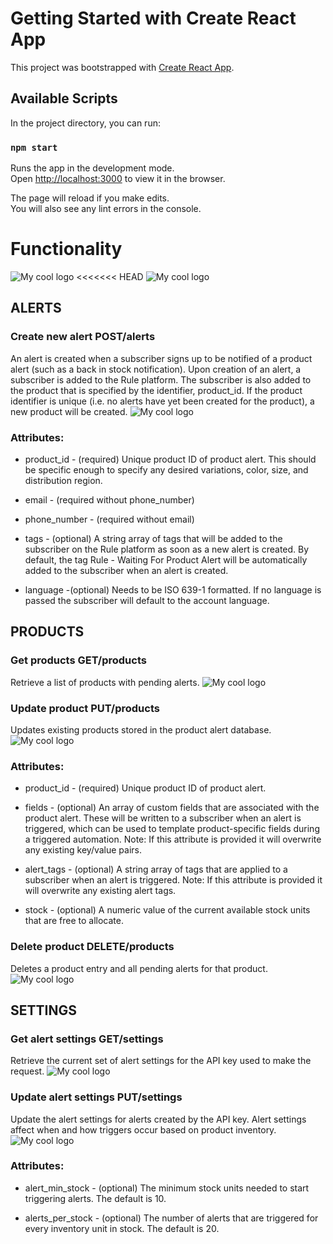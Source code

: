# Getting Started with Create React App

This project was bootstrapped with [Create React App](https://github.com/facebook/create-react-app).

## Available Scripts

In the project directory, you can run:

### `npm start`

Runs the app in the development mode.\
Open [http://localhost:3000](http://localhost:3000) to view it in the browser.

The page will reload if you make edits.\
You will also see any lint errors in the console.



# Functionality 
<img src="/public/images/apiKey.png" alt="My cool logo"/>
<<<<<<< HEAD
<img src="/public/images/home.png" alt="My cool logo"/>

## ALERTS  
### Create new alert POST/alerts
An alert is created when a subscriber signs up to be notified of a product alert (such as a back in stock notification). Upon creation of an alert, a subscriber is added to the Rule platform. The subscriber is also added to the product that is specified by the identifier, product_id. If the product identifier is unique (i.e. no alerts have yet been created for the product), a new product will be created.
<img src="/public/images/createAlert.png" alt="My cool logo"/>
### Attributes:
- product_id - (required) Unique product ID of product alert. This should be specific enough to specify any desired variations, color, size, and distribution region.

- email - (required without phone_number)

- phone_number - (required without email)

- tags - (optional) A string array of tags that will be added to the subscriber on the Rule platform as soon as a new alert is created. By default, the tag Rule - Waiting For Product Alert will be automatically added to the subscriber when an alert is created.

-  language -(optional) Needs to be ISO 639-1 formatted. If no language is passed the subscriber will default to the account language.


## PRODUCTS  
### Get products GET/products
Retrieve a list of products with pending alerts.
<img src="/public/images/getProducts.png" alt="My cool logo"/>

### Update product PUT/products
Updates existing products stored in the product alert database.
<img src="/public/images/updateProducts.png" alt="My cool logo"/>
### Attributes:
- product_id - (required) Unique product ID of product alert.

- fields - (optional) An array of custom fields that are associated with the product alert. These will be written to a subscriber when an alert is triggered, which can be used to template product-specific fields during a triggered automation. Note: If this attribute is provided it will overwrite any existing key/value pairs.

- alert_tags - (optional) A string array of tags that are applied to a subscriber when an alert is triggered. Note: If this attribute is provided it will overwrite any existing alert tags.

- stock - (optional) A numeric value of the current available stock units that are free to allocate.


### Delete product DELETE/products
Deletes a product entry and all pending alerts for that product.
<img src="/public/images/deleteProducts.png" alt="My cool logo"/>

## SETTINGS  
### Get alert settings GET/settings
Retrieve the current set of alert settings for the API key used to make the request.
<img src="/public/images/getAlertsSettings.png" alt="My cool logo"/>

### Update alert settings PUT/settings
Update the alert settings for alerts created by the API key. Alert settings affect when and how triggers occur based on product inventory.
<img src="/public/images/updateAlertSettings.png" alt="My cool logo"/>
### Attributes:
- alert_min_stock - (optional) The minimum stock units needed to start triggering alerts. The default is 10.

- alerts_per_stock - (optional) The number of alerts that are triggered for every inventory unit in stock. The default is 20.


